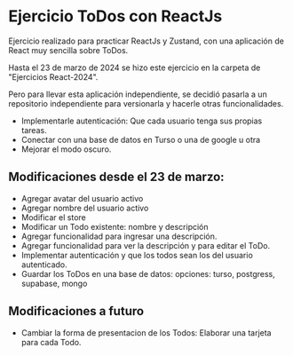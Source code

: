 # Ejercicio ToDos con ReactJs

Ejercicio realizado para practicar ReactJs y Zustand, con una aplicación de React muy sencilla sobre ToDos.

Hasta el 23 de marzo de 2024 se hizo este ejercicio en la carpeta de "Ejercicios React-2024".

Pero para llevar esta aplicación independiente, se decidió pasarla a un repositorio independiente para versionarla y hacerle otras funcionalidades.

- Implementarle autenticación: Que cada usuario tenga sus propias tareas.
- Conectar con una base de datos en Turso o una de google u otra
- Mejorar el modo oscuro.

## Modificaciones desde el 23 de marzo:

- Agregar avatar del usuario activo
- Agregar nombre del usuario activo
- Modificar el store
- Modificar un Todo existente: nombre y descripción
- Agregar funcionalidad para ingresar una descripción.
- Agregar funcionalidad para ver la descripción y para editar el ToDo.
- Implementar autenticación y que los todos sean los del usuario autenticado.
- Guardar los ToDos en una base de datos: opciones: turso, postgress, supabase, mongo

## Modificaciones a futuro

- Cambiar la forma de presentacion de los Todos: Elaborar una tarjeta para cada Todo.
  